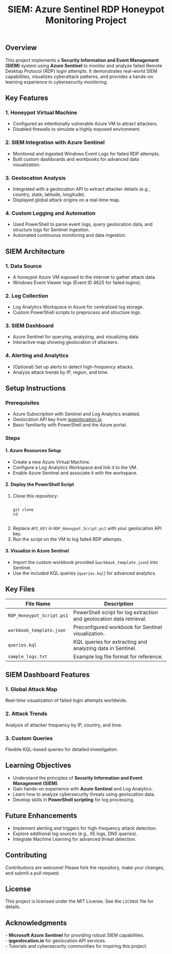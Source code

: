 <!DOCTYPE html>
<html lang="en">
<body>
    <header>
        <h1>SIEM: Azure Sentinel RDP Honeypot Monitoring Project</h1>
    </header>
    <section id="overview">
        <h2>Overview</h2>
        <p>
            This project implements a <strong>Security Information and Event Management (SIEM)</strong> system using
            <strong>Azure Sentinel</strong> to monitor and analyze failed Remote Desktop Protocol (RDP) login attempts.
            It demonstrates real-world SIEM capabilities, visualizes cyberattack patterns, and provides a hands-on
            learning experience in cybersecurity monitoring.
        </p>
    <section id="key-features">
        <h2>Key Features</h2>
        <h3>1. Honeypot Virtual Machine</h3>
        <ul>
            <li>Configured an intentionally vulnerable Azure VM to attract attackers.</li>
            <li>Disabled firewalls to simulate a highly exposed environment.</li>
        </ul>
        <h3>2. SIEM Integration with Azure Sentinel</h3>
        <ul>
            <li>Monitored and ingested Windows Event Logs for failed RDP attempts.</li>
            <li>Built custom dashboards and workbooks for advanced data visualization.</li>
        </ul>
        <h3>3. Geolocation Analysis</h3>
        <ul>
            <li>Integrated with a geolocation API to extract attacker details (e.g., country, state, latitude, longitude).</li>
            <li>Displayed global attack origins on a real-time map.</li>
        </ul>
        <h3>4. Custom Logging and Automation</h3>
        <ul>
            <li>Used PowerShell to parse event logs, query geolocation data, and structure logs for Sentinel ingestion.</li>
            <li>Automated continuous monitoring and data ingestion.</li>
        </ul>
    </section>
    <section id="architecture">
        <h2>SIEM Architecture</h2>
        <h3>1. Data Source</h3>
        <ul>
            <li>A honeypot Azure VM exposed to the internet to gather attack data.</li>
            <li>Windows Event Viewer logs (Event ID 4625 for failed logins).</li>
        </ul>
        <h3>2. Log Collection</h3>
        <ul>
            <li>Log Analytics Workspace in Azure for centralized log storage.</li>
            <li>Custom PowerShell scripts to preprocess and structure logs.</li>
        </ul>
        <h3>3. SIEM Dashboard</h3>
        <ul>
            <li>Azure Sentinel for querying, analyzing, and visualizing data.</li>
            <li>Interactive map showing geolocation of attackers.</li>
        </ul>
        <h3>4. Alerting and Analytics</h3>
        <ul>
            <li>(Optional) Set up alerts to detect high-frequency attacks.</li>
            <li>Analyze attack trends by IP, region, and time.</li>
        </ul>
    </section>
    <section id="setup">
        <h2>Setup Instructions</h2>
        <h3>Prerequisites</h3>
        <ul>
            <li>Azure Subscription with Sentinel and Log Analytics enabled.</li>
            <li>Geolocation API key from <a href="https://ipgeolocation.io/">ipgeolocation.io</a>.</li>
            <li>Basic familiarity with PowerShell and the Azure portal.</li>
        </ul>
        <h3>Steps</h3>
        <h4>1. Azure Resources Setup</h4>
        <ul>
            <li>Create a new Azure Virtual Machine.</li>
            <li>Configure a Log Analytics Workspace and link it to the VM.</li>
            <li>Enable Azure Sentinel and associate it with the workspace.</li>
        </ul>
        <h4>2. Deploy the PowerShell Script</h4>
        <ol>
            <li>Clone this repository:
                <pre><code>
git clone <repository_url>
cd <repository_folder>
                </code></pre>
            </li>
            <li>Replace <code>API_KEY</code> in <code>RDP_Honeypot_Script.ps1</code> with your geolocation API key.</li>
            <li>Run the script on the VM to log failed RDP attempts.</li>
        </ol>
        <h4>3. Visualize in Azure Sentinel</h4>
        <ul>
            <li>Import the custom workbook provided (<code>workbook_template.json</code>) into Sentinel.</li>
            <li>Use the included KQL queries (<code>queries.kql</code>) for advanced analytics.</li>
        </ul>
    </section>
    <section id="key-files">
        <h2>Key Files</h2>
        <table>
            <thead>
                <tr>
                    <th>File Name</th>
                    <th>Description</th>
                </tr>
            </thead>
            <tbody>
                <tr>
                    <td><code>RDP_Honeypot_Script.ps1</code></td>
                    <td>PowerShell script for log extraction and geolocation data retrieval.</td>
                </tr>
                <tr>
                    <td><code>workbook_template.json</code></td>
                    <td>Preconfigured workbook for Sentinel visualization.</td>
                </tr>
                <tr>
                    <td><code>queries.kql</code></td>
                    <td>KQL queries for extracting and analyzing data in Sentinel.</td>
                </tr>
                <tr>
                    <td><code>sample_logs.txt</code></td>
                    <td>Example log file format for reference.</td>
                </tr>
            </tbody>
        </table>
    </section>
    <section id="features">
        <h2>SIEM Dashboard Features</h2>
        <h3>1. Global Attack Map</h3>
        <p>Real-time visualization of failed login attempts worldwide.</p>
        <h3>2. Attack Trends</h3>
        <p>Analysis of attacker frequency by IP, country, and time.</p>
        <h3>3. Custom Queries</h3>
        <p>Flexible KQL-based queries for detailed investigation.</p>
    </section>
    <section id="learning-objectives">
        <h2>Learning Objectives</h2>
        <ul>
            <li>Understand the principles of <strong>Security Information and Event Management (SIEM)</strong>.</li>
            <li>Gain hands-on experience with <strong>Azure Sentinel</strong> and Log Analytics.</li>
            <li>Learn how to analyze cybersecurity threats using geolocation data.</li>
            <li>Develop skills in <strong>PowerShell scripting</strong> for log processing.</li>
        </ul>
    </section>
    <section id="future-enhancements">
        <h2>Future Enhancements</h2>
        <ul>
            <li>Implement alerting and triggers for high-frequency attack detection.</li>
            <li>Explore additional log sources (e.g., IIS logs, DNS queries).</li>
            <li>Integrate Machine Learning for advanced threat detection.</li>
        </ul>
    </section>
    <footer>
        <h2>Contributing</h2>
        <p>Contributions are welcome! Please fork the repository, make your changes, and submit a pull request.</p>
        <h2>License</h2>
        <p>This project is licensed under the MIT License. See the <code>LICENSE</code> file for details.</p>
        <h2>Acknowledgments</h2>
        <p>
            - <strong>Microsoft Azure Sentinel</strong> for providing robust SIEM capabilities.<br>
            - <strong>ipgeolocation.io</strong> for geolocation API services.<br>
            - Tutorials and cybersecurity communities for inspiring this project.
        </p>
    </footer>
</body>
</html>
